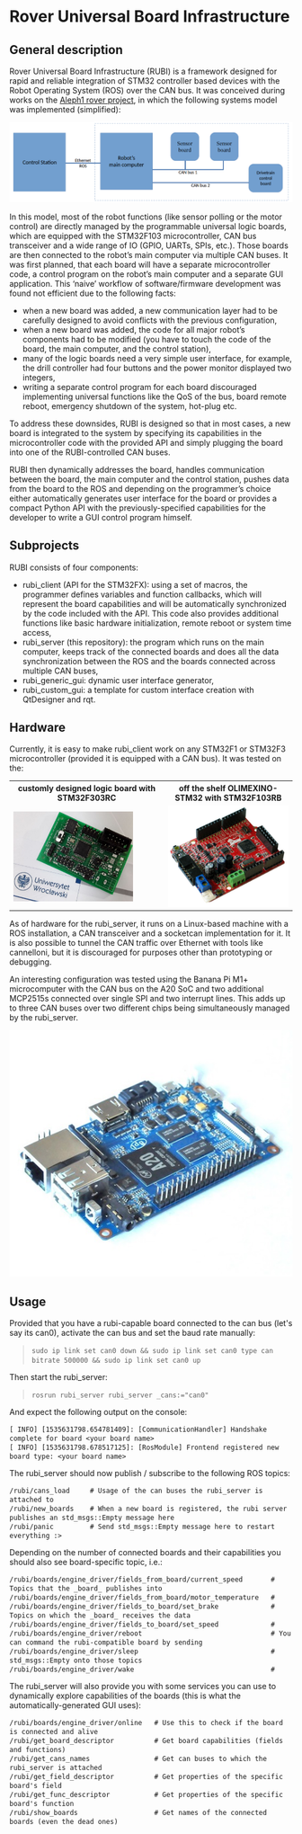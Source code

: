 
# Rover Universal Board Infrastructure

## General description

Rover Universal Board Infrastructure (RUBI) is a framework designed for rapid and reliable integration of
STM32 controller based devices with the Robot Operating System (ROS) over the CAN bus.
It was conceived during works on the [Aleph1 rover project](http://continuum.uni.wroc.pl), in which the following systems model was implemented (simplified):

![alt text](doc/general_arch.png "Aleph1's sensors architecture")

In this model, most of the robot functions (like sensor polling or the motor control) are directly managed by the programmable universal logic boards, which are equipped with the STM32F103 microcontroller, CAN bus transceiver and a wide range of IO (GPIO, UARTs, SPIs, etc.). Those boards are then connected to the robot’s main computer via multiple CAN buses. It was first planned, that each board will have a separate microcontroller code, a control program on the robot’s main computer and a separate GUI application. This ‘naive’ workflow of software/firmware development was found not efficient due to the following facts:

- when a new board was added, a new communication layer had to be carefully designed to avoid conflicts with the previous configuration,
- when a new board was added, the code for all major robot’s components had to be modified (you have to touch the code of the board, the main computer, and the control station),
- many of the logic boards need a very simple user interface, for example, the drill controller had four buttons and the power monitor displayed two integers,
- writing a separate control program for each board discouraged implementing universal functions like the QoS of the bus, board remote reboot, emergency shutdown of the system, hot-plug etc.

To address these downsides, RUBI is designed so that in most cases, a new board is integrated to the system by specifying its capabilities in the microcontroller code with the provided API and simply plugging the board into one of the RUBI-controlled CAN buses.

RUBI then dynamically addresses the board, handles communication between the board, the main computer and the control station, pushes data from the board to the ROS and depending on the programmer’s choice either automatically generates user interface for the board or provides a compact Python API with the previously-specified capabilities for the developer to write a GUI control program himself.

## Subprojects

RUBI consists of four components:

- rubi_client (API for the STM32FX): using a set of macros, the programmer defines variables and function callbacks, which will represent the board capabilities and will be automatically synchronized by the code included with the API. This code also provides additional functions like basic hardware initialization, remote reboot or system time access,
- rubi_server (this repository): the program which runs on the main computer, keeps track of the connected boards and does all the data synchronization between the ROS and the boards connected across multiple CAN buses,
- rubi_generic_gui: dynamic user interface generator,
- rubi_custom_gui: a template for custom interface creation with QtDesigner and rqt.

## Hardware

Currently, it is easy to make rubi_client work on any STM32F1 or STM32F3 microcontroller (provided it is equipped with a CAN bus). It was tested on the:

<table>
    <tr>
        <th> customly designed logic board with STM32F303RC </th>
        <th> off the shelf OLIMEXINO-STM32 with STM32F103RB </th>
    </tr>
    <tr>
        <td> <img src="doc/uwr.jpg" width="81.5%" /> </td>
        <td> <img src="doc/olimex.jpg" width="100.5%" /> </td>
    </tr>
</table>


As of hardware for the rubi_server, it runs on a Linux-based machine with a ROS installation, a CAN transceiver and a socketcan implementation for it. It is also possible to tunnel the CAN traffic over Ethernet with tools like cannelloni, but it is discouraged for purposes other than prototyping or debugging.

An interesting configuration was tested using the Banana Pi M1+ microcomputer with the CAN bus on the A20 SoC and two additional MCP2515s connected over single SPI and two interrupt lines. This adds up to three CAN buses over two different chips being simultaneously managed by the rubi_server.

![alt text](doc/banana.jpg "")

## Usage

Provided that you have a rubi-capable board connected to the can bus (let's say its can0), activate the can bus and set the baud rate manually:

>`sudo ip link set can0 down && sudo ip link set can0 type can bitrate 500000 && sudo ip link set can0 up`

Then start the rubi_server:

>`rosrun rubi_server rubi_server _cans:="can0"`

And expect the following output on the console:

```
[ INFO] [1535631798.654781409]: [CommunicationHandler] Handshake complete for board <your board name>
[ INFO] [1535631798.678517125]: [RosModule] Frontend registered new board type: <your board name>
```

The rubi_server should now publish / subscribe to the following ROS topics:

```
/rubi/cans_load     # Usage of the can buses the rubi_server is attached to
/rubi/new_boards    # When a new board is registered, the rubi server publishes an std_msgs::Empty message here
/rubi/panic         # Send std_msgs::Empty message here to restart everything :>
```

Depending on the number of connected boards and their capabilities you should also see board-specific topic, i.e.:

```
/rubi/boards/engine_driver/fields_from_board/current_speed       # Topics that the _board_ publishes into
/rubi/boards/engine_driver/fields_from_board/motor_temperature   #
/rubi/boards/engine_driver/fields_to_board/set_brake             # Topics on which the _board_ receives the data
/rubi/boards/engine_driver/fields_to_board/set_speed             #
/rubi/boards/engine_driver/reboot                                # You can command the rubi-compatible board by sending
/rubi/boards/engine_driver/sleep                                 # std_msgs::Empty onto those topics
/rubi/boards/engine_driver/wake                                  #
```

The rubi_server will also provide you with some services you can use to dynamically explore capabilities of the boards (this is what the automatically-generated GUI uses):

```
/rubi/boards/engine_driver/online   # Use this to check if the board is connected and alive
/rubi/get_board_descriptor          # Get board capabilities (fields and functions)
/rubi/get_cans_names                # Get can buses to which the rubi_server is attached
/rubi/get_field_descriptor          # Get properties of the specific board's field
/rubi/get_func_descriptor           # Get properties of the specific board's function
/rubi/show_boards                   # Get names of the connected boards (even the dead ones)

